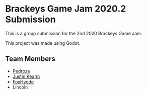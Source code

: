 # Brackeys Game Jam 2020.2 Submission

This is a group submission for the 2nd 2020 Brackeys Game Jam.

This project was made using Godot.

## Team Members

* [Pedroza](https://pedrozox.itch.io/)
* [Justin Kearin](https://www.justinkearin.com/)
* [FoxHyode](https://foxhyode.itch.io/)
* Lincoln
